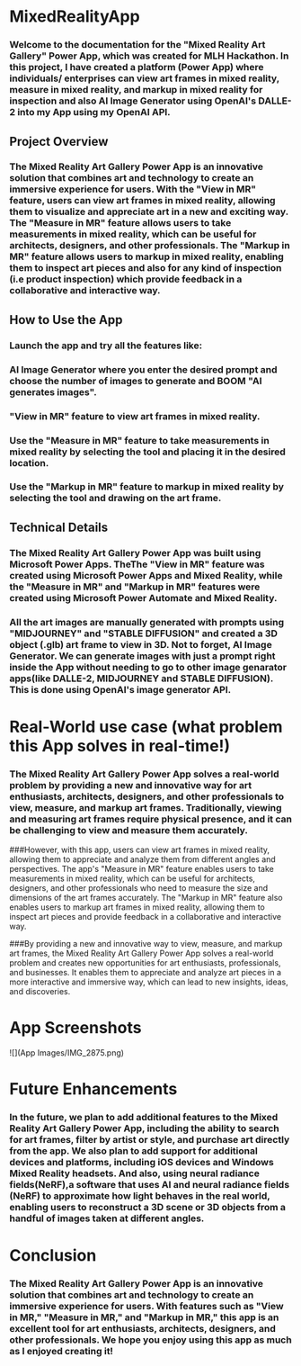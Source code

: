 # MixedRealityApp
### Welcome to the documentation for the "Mixed Reality Art Gallery" Power App, which was created for MLH Hackathon. In this project, I have created a platform (Power App) where individuals/ enterprises can view art frames in mixed reality, measure in mixed reality, and markup in mixed reality for inspection and also AI Image Generator using OpenAI's DALLE-2 into my App using my OpenAI API.

## Project Overview
### The Mixed Reality Art Gallery Power App is an innovative solution that combines art and technology to create an immersive experience for users. With the "View in MR" feature, users can view art frames in mixed reality, allowing them to visualize and appreciate art in a new and exciting way. The "Measure in MR" feature allows users to take measurements in mixed reality, which can be useful for architects, designers, and other professionals. The "Markup in MR" feature allows users to markup in mixed reality, enabling them to inspect art pieces and also for any kind of inspection (i.e product inspection) which provide feedback in a collaborative and interactive way.

## How to Use the App
### Launch the app and try all the features like:
### AI Image Generator where you enter the desired prompt and choose the number of images to generate and BOOM "AI generates images". 
### "View in MR" feature to view art frames in mixed reality.
### Use the "Measure in MR" feature to take measurements in mixed reality by selecting the tool and placing it in the desired location.
### Use the "Markup in MR" feature to markup in mixed reality by selecting the tool and drawing on the art frame.

## Technical Details
### The Mixed Reality Art Gallery Power App was built using Microsoft Power Apps. TheThe "View in MR" feature was created using Microsoft Power Apps and Mixed Reality, while the "Measure in MR" and "Markup in MR" features were created using Microsoft Power Automate and Mixed Reality.

### All the art images are manually generated with prompts using "MIDJOURNEY" and "STABLE DIFFUSION" and created a 3D object (.glb) art frame to view in 3D. Not to forget, AI Image Generator. We can generate images with just a prompt right inside the App without needing to go to other image genarator apps(like DALLE-2, MIDJOURNEY and STABLE DIFFUSION). This is done using OpenAI's image generator API.

# Real-World use case (what problem this App solves in real-time!)
### The Mixed Reality Art Gallery Power App solves a real-world problem by providing a new and innovative way for art enthusiasts, architects, designers, and other professionals to view, measure, and markup art frames. Traditionally, viewing and measuring art frames require physical presence, and it can be challenging to view and measure them accurately.

###However, with this app, users can view art frames in mixed reality, allowing them to appreciate and analyze them from different angles and perspectives. The app's "Measure in MR" feature enables users to take measurements in mixed reality, which can be useful for architects, designers, and other professionals who need to measure the size and dimensions of the art frames accurately. The "Markup in MR" feature also enables users to markup art frames in mixed reality, allowing them to inspect art pieces and provide feedback in a collaborative and interactive way.

###By providing a new and innovative way to view, measure, and markup art frames, the Mixed Reality Art Gallery Power App solves a real-world problem and creates new opportunities for art enthusiasts, professionals, and businesses. It enables them to appreciate and analyze art pieces in a more interactive and immersive way, which can lead to new insights, ideas, and discoveries.

# App Screenshots
![](App Images/IMG_2875.png)


# Future Enhancements
### In the future, we plan to add additional features to the Mixed Reality Art Gallery Power App, including the ability to search for art frames, filter by artist or style, and purchase art directly from the app. We also plan to add support for additional devices and platforms, including iOS devices and Windows Mixed Reality headsets. And also, using neural radiance fields(NeRF),a software that uses AI and neural radiance fields (NeRF) to approximate how light behaves in the real world, enabling users to reconstruct a 3D scene or 3D objects from a handful of images taken at different angles.

# Conclusion
### The Mixed Reality Art Gallery Power App is an innovative solution that combines art and technology to create an immersive experience for users. With features such as "View in MR," "Measure in MR," and "Markup in MR," this app is an excellent tool for art enthusiasts, architects, designers, and other professionals. We hope you enjoy using this app as much as I enjoyed creating it!




